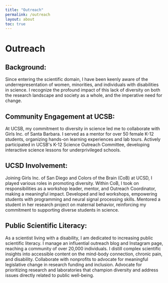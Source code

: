 ```yaml
---
title: "Outreach"
permalink: /outreach
layout: about
toc: true
---
```


Outreach
========


## <strong>Background:</strong>

Since entering the scientific domain, I have been keenly aware of the underrepresentation of women, minorities, and individuals with disabilities in science.
I recognize the profound impact of this lack of diversity on both the research landscape and society as a whole, and the imperative need for change.

## <strong>Community Engagement at UCSB:</strong>

At UCSB, my commitment to diversity in science led me to collaborate with Girls Inc. of Santa Barbara.
I served as a mentor for over 50 female K-12 students, organizing hands-on learning experiences and lab tours.
Actively participated in UCSB's K-12 Science Outreach Committee, developing interactive science lessons for underprivileged schools.

## <strong>UCSD Involvement:</strong>

Joining Girls Inc. of San Diego and Colors of the Brain (CoB) at UCSD, I played various roles in promoting diversity.
Within CoB, I took on responsibilities as a workshop leader, mentor, and Outreach Coordinator, making a meaningful impact.
Developed and led workshops, empowering students with programming and neural signal processing skills.
Mentored a student in her research project on maternal behavior, reinforcing my commitment to supporting diverse students in science.

## <strong>Public Scientific Literacy:</strong>

As a scientist living with a disability, I am dedicated to increasing public scientific literacy.
I manage an influential outreach blog and Instagram page, reaching a community of over 20,000 individuals.
I distill complex scientific insights into accessible content on the mind-body connection, chronic pain, and disability.
Collaborate with nonprofits to advocate for meaningful legislative change in research funding and inclusion.
Advocate for prioritizing research and laboratories that champion diversity and address issues directly related to public well-being.

